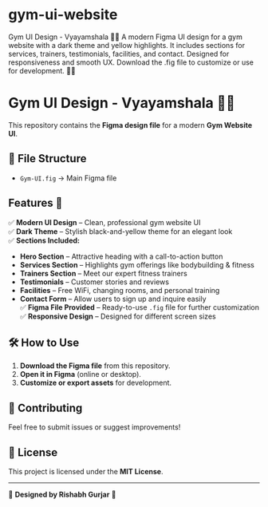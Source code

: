 # gym-ui-website
Gym UI Design - Vyayamshala 🏋️‍♂️  A modern Figma UI design for a gym website with a dark theme and yellow highlights. It includes sections for services, trainers, testimonials, facilities, and contact. Designed for responsiveness and smooth UX. Download the .fig file to customize or use for development. 🚀🎨

# Gym UI Design - Vyayamshala 🏋️‍♂️

This repository contains the **Figma design file** for a modern **Gym Website UI**.

## 📂 File Structure
- `Gym-UI.fig` → Main Figma file

## Features 🚀
✅ **Modern UI Design** – Clean, professional gym website UI  
✅ **Dark Theme** – Stylish black-and-yellow theme for an elegant look  
✅ **Sections Included:**
   - **Hero Section** – Attractive heading with a call-to-action button  
   - **Services Section** – Highlights gym offerings like bodybuilding & fitness  
   - **Trainers Section** – Meet our expert fitness trainers  
   - **Testimonials** – Customer stories and reviews  
   - **Facilities** – Free WiFi, changing rooms, and personal training  
   - **Contact Form** – Allow users to sign up and inquire easily  
✅ **Figma File Provided** – Ready-to-use `.fig` file for further customization  
✅ **Responsive Design** – Designed for different screen sizes  


## 🛠️ How to Use
1. **Download the Figma file** from this repository.
2. **Open it in Figma** (online or desktop).
3. **Customize or export assets** for development.

## 🤝 Contributing
Feel free to submit issues or suggest improvements!

## 📜 License
This project is licensed under the **MIT License**.

---
🎨 **Designed by Rishabh Gurjar** 🎨
